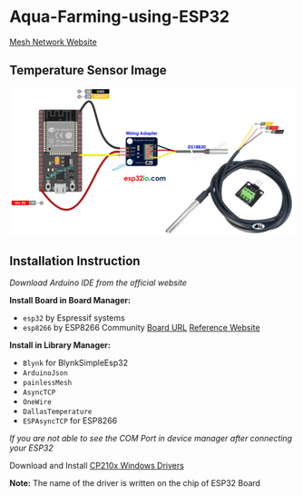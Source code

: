 # Aqua-Farming-using-ESP32

[Mesh Network Website](https://randomnerdtutorials.com/esp-mesh-esp32-esp8266-painlessmesh/)


## Temperature Sensor Image

![Image](./Images/esp32-temperature-sensor.jpg)
<!-- ![Image](https://esp32io.com/images/cover/esp32-temperature-sensor.jpg) -->

## Installation Instruction

_Download Arduino IDE from the official website_

**Install Board in Board Manager:**
- `esp32` by Espressif systems 
- `esp8266` by ESP8266 Community [Board URL](http://arduino.esp8266.com/stable/package_esp8266com_index.json) [Reference Website](https://randomnerdtutorials.com/how-to-install-esp8266-board-arduino-ide)

**Install in Library Manager:**
- `Blynk` for BlynkSimpleEsp32
- `ArduinoJson`
- `painlessMesh`
- `AsyncTCP`
- `OneWire`
- `DallasTemperature`
- `ESPAsyncTCP` for ESP8266

*If you are not able to see the COM Port in device manager after connecting your ESP32*

Download and Install [CP210x Windows Drivers](https://www.silabs.com/developers/usb-to-uart-bridge-vcp-drivers?tab=downloads)

**Note:** The name of the driver is written on the chip of ESP32 Board